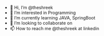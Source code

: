 - 👋 Hi, I’m @theshreek
- 👀 I’m interested in Programming
- 🌱 I’m currently learning JAVA, SpringBoot
- 💞️ I’m looking to collaborate on 
- 📫 How to reach me @theshreek at linkedin

<!---
theshreek/theshreek is a ✨ special ✨ repository because its `README.md` (this file) appears on your GitHub profile.
You can click the Preview link to take a look at your changes.
--->
